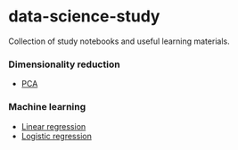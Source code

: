 # data-science-study
Collection of study notebooks and useful learning materials.
### Dimensionality reduction
- [PCA](https://github.com/disney-snoopy/data-science-study/blob/master/dimensionality_reduction/pca.ipynb)

### Machine learning
- [Linear regression](https://github.com/disney-snoopy/data-science-study/blob/master/machine-learning/Linear%20Regression%20-%20Basics.ipynb)
- [Logistic regression](https://github.com/disney-snoopy/data-science-study/blob/master/machine-learning/Logistic_regression.ipynb)
